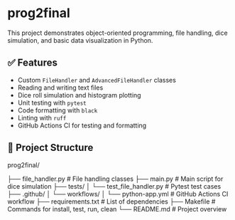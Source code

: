 # prog2final

This project demonstrates object-oriented programming, file handling, dice simulation, and basic data visualization in Python.

## ✅ Features

- Custom `FileHandler` and `AdvancedFileHandler` classes
- Reading and writing text files
- Dice roll simulation and histogram plotting
- Unit testing with `pytest`
- Code formatting with `black`
- Linting with `ruff`
- GitHub Actions CI for testing and formatting

## 📁 Project Structure
prog2final/

├── file_handler.py # File handling classes
├── main.py # Main script for dice simulation
├── tests/
│ └── test_file_handler.py # Pytest test cases
├── .github/
│ └── workflows/
│ └── python-app.yml # GitHub Actions CI workflow
├── requirements.txt # List of dependencies
├── Makefile # Commands for install, test, run, clean
└── README.md # Project overview


